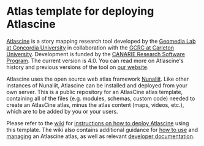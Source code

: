 # Atlas template for deploying Atlascine

[Atlascine](https://rs-atlascine.concordia.ca/) is a story mapping research tool developed by the [Geomedia Lab at Concordia University](https://geomedialab.org/) in collaboration with the [GCRC at Carleton University](https://gcrc.carleton.ca/). Development is funded by the [CANARIE Research Software Program](https://www.canarie.ca/software/). The current version is 4.0. You can read more on Atlascine's history and previous versions of the tool on [our website](https://geomedialab.org/atlascine.html).

Atlascine uses the open source web atlas framework [Nunaliit](http://nunaliit.org/). Like other instances of Nunaliit, Atlascine can be installed and deployed from your own server. This is a public repository for an AtlasCine atlas template, containing all of the files (e.g. modules, schemas, custom code) needed to create an AtlasCine atlas, minus the atlas content (maps, videos, etc.), which are to be added by you or your users.

Please refer to the [wiki](https://github.com/geomedialab/atlas-template/wiki/) for [instructions on how to deploy Atlascine](https://github.com/geomedialab/atlas-template/wiki/How-to-deploy-Atlascine) using this template. The wiki also contains additional guidance for [how to use](https://github.com/geomedialab/atlascine-template/wiki/How-to-use-Atlascine) and [managing](https://github.com/geomedialab/atlascine-template/wiki/Managing-an-atlas) an Atlascine atlas, as well as relevant [developer documentation](https://github.com/geomedialab/atlascine-template/wiki/Developer-documentation).

